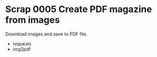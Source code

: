 # Scrap 0005 Create PDF magazine from images

Download images and save to PDF file.

* requests
* img2pdf
